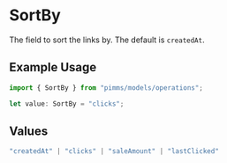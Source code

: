 # SortBy

The field to sort the links by. The default is `createdAt`.

## Example Usage

```typescript
import { SortBy } from "pimms/models/operations";

let value: SortBy = "clicks";
```

## Values

```typescript
"createdAt" | "clicks" | "saleAmount" | "lastClicked"
```